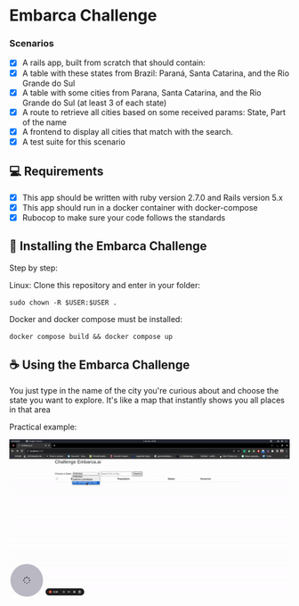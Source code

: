 # Embarca Challenge

### Scenarios

- [x] A rails app, built from scratch that should contain:
- [x] A table with these states from Brazil: Paraná, Santa Catarina, and the Rio Grande
      do Sul
- [x] A table with some cities from Parana, Santa Catarina, and the Rio Grande do Sul
      (at least 3 of each state)
- [x] A route to retrieve all cities based on some received params: State, Part of the name
- [x] A frontend to display all cities that match with the search.
- [x] A test suite for this scenario

## 💻 Requirements

- [x] This app should be written with ruby version 2.7.0 and Rails version 5.x
- [x] This app should run in a docker container with docker-compose
- [x] Rubocop to make sure your code follows the standards

## 🚀 Installing the Embarca Challenge

Step by step:

Linux:
Clone this repository and enter in your folder:

```
sudo chown -R $USER:$USER .
```

Docker and docker compose must be installed:

```
docker compose build && docker compose up
```

## ☕ Using the Embarca Challenge

You just type in the name of the city you're curious about and choose the state you want to explore. It's like a map that instantly shows you all places in that area

Practical example:

![using a color picker](./to_readme/exemple.gif)
